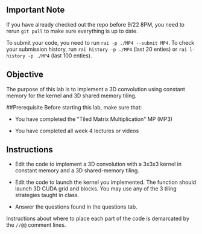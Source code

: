 
## Important Note

If you have already checked out the repo before 9/22 8PM, you need to rerun `git pull` to make sure everything is up to date.

To submit your code, you need to run `rai -p ./MP4 --submit MP4`. To check your submission history, run `rai history -p ./MP4` (last 20 enties) or `rai l-history -p ./MP4` (last 100 enties). 

## Objective
The purpose of this lab is to implement a 3D convolution using constant memory for the kernel and 3D shared memory tiling. 

##Prerequisite
Before starting this lab, make sure that:

* You have completed the "Tiled Matrix Multiplication" MP (MP3)

* You have completed all week 4 lectures or videos

## Instructions
* Edit the code to implement a 3D convolution with a 3x3x3 kernel in constant memory and a 3D shared-memory tiling.

* Edit the code to launch the kernel you implemented. The function should launch 3D CUDA grid and blocks. You may use any of the 3 tiling strategies taught in class.

* Answer the questions found in the questions tab.

Instructions about where to place each part of the code is
demarcated by the `//@@` comment lines.



